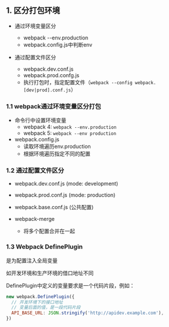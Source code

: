## 1. 区分打包环境

- 通过环境变量区分

  - webpack --env.production
  - webpack.config.js中判断env

- 通过配置文件区分

  - webpack.dev.conf.js
  - webpack.prod.confg.js
  - 执行打包时，指定配置文件（`webpack --config webpack.[dev|prod].conf.js`）

  

### 1.1 webpack通过环境变量区分打包

- 命令行中设置环境变量
  - webpack 4: `webpack --env.production`
  - webpack 5: `webpack --env production`
- webpack.config.js
  - 读取环境遍历env.production
  - 根据环境遍历指定不同的配置

### 1.2 通过配置文件区分

- webpack.dev.conf.js (mode: development)
- webpack.prod.conf.js (mode: production)
- webpack.base.conf.js (公共配置)



- webpack-merge

  - 将多个配置合并在一起

  

### 1.3 Webpack DefinePlugin

是为配置注入全局变量

如开发环境和生产环境的借口地址不同

DefinePlugin中定义的变量要求是一个代码片段，例如：

```js
new webpack.DefinePlugin({
  // 开发环境下的接口地址
  // 变量后面的值，是一段代码片段
  API_BASE_URL: JSON.stringify('http://apidev.example.com'),
})
```



